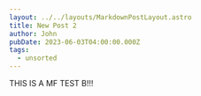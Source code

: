 ```yaml
---
layout: ../../layouts/MarkdownPostLayout.astro
title: New Post 2
author: John
pubDate: 2023-06-03T04:00:00.000Z
tags:
  - unsorted
---
```


THIS IS A MF TEST B!!!
